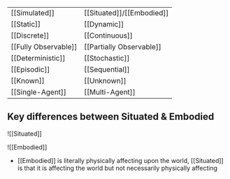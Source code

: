 |   |   |
|---|---|
|[[Simulated]]|[[Situated]]/[[Embodied]]|
|[[Static]]|[[Dynamic]]|
|[[Discrete]]|[[Continuous]]|
|[[Fully Observable]]|[[Partially Observable]]|
|[[Deterministic]]|[[Stochastic]]|
|[[Episodic]]|[[Sequential]]|
|[[Known]]|[[Unknown]]|
|[[Single-Agent]]|[[Multi-Agent]]|

## Key differences between Situated & Embodied

![[Situated]]

![[Embodied]]
- [[Embodied]] is literally physically affecting upon the world, [[Situated]] is that it is affecting the world but not necessarily physically affecting
